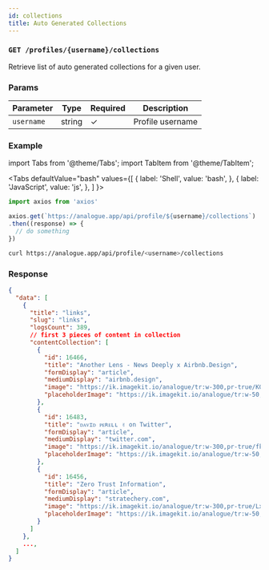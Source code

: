 ```yaml
---
id: collections
title: Auto Generated Collections
---
```


### `GET /profiles/{username}/collections`

Retrieve list of auto generated collections for a given user.

### Params

Parameter | Type | Required | Description
--------- | ---- | -------- | -----------
`username` | string | ✓ | Profile username

### Example

import Tabs from '@theme/Tabs';
import TabItem from '@theme/TabItem';

<Tabs
  defaultValue="bash"
  values={[
    { label: 'Shell', value: 'bash', },
    { label: 'JavaScript', value: 'js', },
  ]
}>
<TabItem value="js">

```js
import axios from 'axios'

axios.get(`https://analogue.app/api/profile/${username}/collections`)
.then((response) => {
  // do something
})
```

</TabItem>

<TabItem value="bash">

```bash
curl https://analogue.app/api/profile/<username>/collections
```

</TabItem>
</Tabs>

### Response

```json
{
  "data": [
    {
      "title": "links",
      "slug": "links",
      "logsCount": 389,
      // first 3 pieces of content in collection
      "contentCollection": [
        {
          "id": 16466,
          "title": "Another Lens - News Deeply x Airbnb.Design",
          "formDisplay": "article",
          "mediumDisplay": "airbnb.design",
          "image": "https://ik.imagekit.io/analogue/tr:w-300,pr-true/KGkGZocSbCppGS63TGcf5ksy",
          "placeholderImage": "https://ik.imagekit.io/analogue/tr:w-50,q-21,pr-true/KGkGZocSbCppGS63TGcf5ksy"
        },
        {
          "id": 16483,
          "title": "ᴅᴀᴠɪᴅ ᴘᴇʀᴇʟʟ ✌ on Twitter",
          "formDisplay": "article",
          "mediumDisplay": "twitter.com",
          "image": "https://ik.imagekit.io/analogue/tr:w-300,pr-true/fkTUf5HMskrp3AXQpzxexBRe",
          "placeholderImage": "https://ik.imagekit.io/analogue/tr:w-50,q-21,pr-true/fkTUf5HMskrp3AXQpzxexBRe"
        },
        {
          "id": 16456,
          "title": "Zero Trust Information",
          "formDisplay": "article",
          "mediumDisplay": "stratechery.com",
          "image": "https://ik.imagekit.io/analogue/tr:w-300,pr-true/Lx3Yg4CvCL4Gy7RUJn8XXwrA",
          "placeholderImage": "https://ik.imagekit.io/analogue/tr:w-50,q-21,pr-true/Lx3Yg4CvCL4Gy7RUJn8XXwrA"
        }
      ]
    },
    ...,
  ]
}
```
